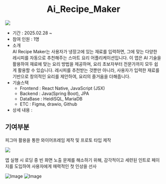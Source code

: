 <h1 align="center">Ai_Recipe_Maker</h1>
<img src="https://i.imgur.com/Au9fkvZ.png"/>

- 기간 : 2025.02.28 ~
- 참여 인원 : 1명
- 소개</br>
AI Recipe Maker는 사용자가 냉장고에 있는 재료를 입력하면, 그에 맞는 다양한 레시피를 자동으로 추천해주는 스마트 요리 어플리케이션입니다. 이 앱은 AI 기술을 활용하여 재료에 맞는 요리 방법을 제공하며, 요리 초보자부터 전문가까지 모두 쉽게 활용할 수 있습니다. 레시피를 추천받는 것뿐만 아니라, 사용자가 입력한 재료를 기반으로 창의적인 요리를 제안하여, 요리의 즐거움을 더해줍니다.
- 기술스택</br>
  * Frontend : React Native, JavaScript (JSX)
  * Backend : Java(Spring Boot), JPA
  * DataBase : HeidiSQL, MariaDB
  * ETC : Figma, drawio, Github
- 상세 내용 : 
  

## 기여부분

피그마 활용을 통한 와이어프레임 제작 및 프로토 타입 제작

<img src="https://i.imgur.com/uRrQnZk.png"/>
</br>

앱 실행 시 로딩 중 빈 화면 노출 문제를 해소하기 위해, 감각적이고 세련된 인트로 페이지를 도입하여 사용자에게 매력적인 첫 인상을 선사

![Image](https://github.com/user-attachments/assets/0287e9c6-71d1-43c5-8d23-28e5d6f7466f)
![Image](https://github.com/user-attachments/assets/0637db20-8f12-45b9-a5aa-0351f0a0db2d)
